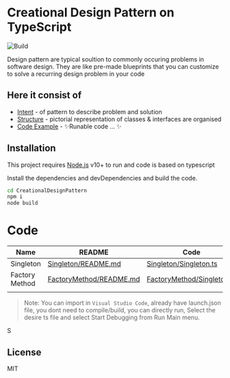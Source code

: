 # Creational Design Pattern on TypeScript

![Build](https://github.com/NarayananChandran/CreationalDesignPattern/actions/workflows/build.yml/badge.svg)

Design pattern are typical soultion to commonly occuring problems in software design. They are like pre-made blueprints that you can customize to solve a recurring design problem in your code


## Here it consist of

- [Intent] - of pattern to describe problem and solution
- [Structure] - pictorial representation of classes & interfaces are organised
- [Code Example] - ✨Runable code ... ✨

## Installation

This project requires [Node.js](https://nodejs.org/) v10+ to run and code is based on typescript

Install the dependencies and devDependencies and build the code.

```sh
cd CreationalDesignPattern
npm i
node build
```

# Code

| Name | README | Code |
| ------ | ------ |------ |
| Singleton | [Singleton/README.md][SingletonRdMe] | [Singleton/Singleton.ts][SingletonRdCode]|
| Factory Method | [FactoryMethod/README.md][FactoryMethodRdMe] | [FactoryMethod/Singleton.ts][FactoryMethodRdCode]|
| | | |

> Note: You can import in `Visual Studio Code`, already have launch.json file, you dont need to compile/build, you can directly run, Select the desire ts file and select Start Debugging from Run Main menu.

S

## License

MIT



   [Intent]: <>
   [Motivation]: <>
   [Structure]: <>
   [Code example]: <>
   [SingletonRdMe]: <https://github.com/NarayananChandran/CreationalDesignPattern/blob/main/src/Singleton/README.md>
   [SingletonRdCode]: <https://github.com/NarayananChandran/CreationalDesignPattern/blob/main/src/Singleton/Singleton.ts>
   [FactoryMethodRdMe]: <https://github.com/NarayananChandran/CreationalDesignPattern/blob/main/src/FactoryMethod/README.md>
   [FactoryMethodRdCode]: <https://github.com/NarayananChandran/CreationalDesignPattern/tree/main/src/FactoryMethod>
